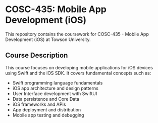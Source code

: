 # COSC-435: Mobile App Development (iOS)

This repository contains the coursework for COSC-435 - Mobile App Development (iOS) at Towson University.

## Course Description

This course focuses on developing mobile applications for iOS devices using Swift and the iOS SDK. It covers fundamental concepts such as:

- Swift programming language fundamentals
- iOS app architecture and design patterns
- User Interface development with SwiftUI
- Data persistence and Core Data
- iOS frameworks and APIs
- App deployment and distribution
- Mobile app testing and debugging

